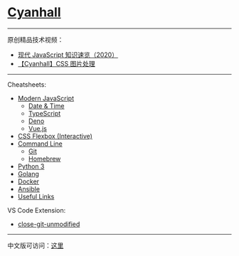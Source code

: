 # [Cyanhall](https://www.cyanhall.com/)

---

原创精品技术视频：
* [现代 JavaScript 知识速览（2020）](https://www.bilibili.com/video/BV1bt4y1D7si/)
* [【Cyanhall】CSS 图片处理](https://www.bilibili.com/video/BV1D54y1m7vq)

---

Cheatsheets:
* [Modern JavaScript](https://www.cyanhall.com/posts/notes/8.javascript-cheatsheet/)
  * [Date & Time](https://www.cyanhall.com/posts/notes/18.javascript-date-time-cheatsheet/)
  * [TypeScript](https://www.cyanhall.com/posts/notes/13.typescript-cheatsheet/)
  * [Deno](https://www.cyanhall.com/posts/notes/11.deno-cheatsheet/)
  * [Vue.js](https://www.cyanhall.com/posts/notes/9.vue-js-cheatsheet/)
* [CSS Flexbox (Interactive)](https://www.cyanhall.com/posts/notes/12.css-flexbox-cheatsheet/)
* [Command Line](https://www.cyanhall.com/posts/notes/1.shell-shortcut/)
  * [Git](https://www.cyanhall.com/posts/notes/4.git-shotcut/)
  * [Homebrew](https://www.cyanhall.com/posts/notes/7.homebrew-cheatsheet/)
* [Python 3](https://www.cyanhall.com/posts/notes/16.python-cheatsheet/)
* [Golang](https://www.cyanhall.com/cn/posts/notes/17.go-cheatsheet/)
* [Docker](https://www.cyanhall.com/posts/notes/15.docker-cheatsheet/)
* [Ansible](https://www.cyanhall.com/posts/notes/14.ansible-cheatsheet/)
* [Useful Links](https://www.cyanhall.com/posts/notes/6.useful-online-tools-for-programmer/)

VS Code Extension:
* [close-git-unmodified](https://github.com/Cyanhall/vscode-close-git-unmodified)

---

中文版可访问：[这里](https://www.cyanhall.com/cn/)
